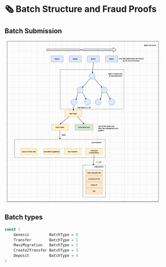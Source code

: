 # 🗞 Batch Structure and Fraud Proofs

## Batch Submission

![batch_submission.png](submission.png)

## Batch types

```go
const (
    Genesis         BatchType = 0
    Transfer        BatchType = 1
    MassMigration   BatchType = 2
    Create2Transfer BatchType = 3
    Deposit         BatchType = 4
)
```

